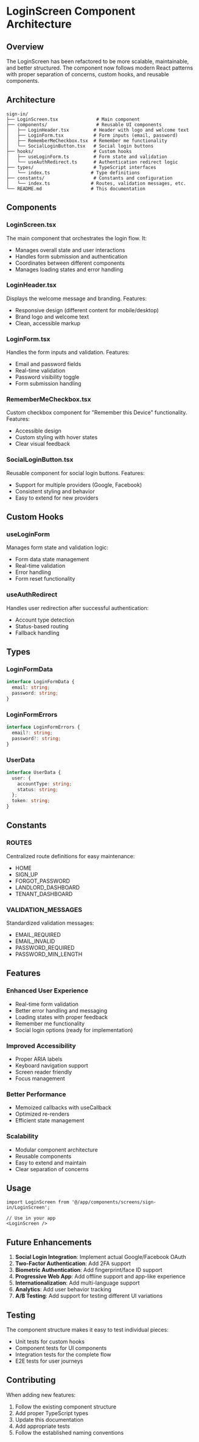 # LoginScreen Component Architecture

## Overview

The LoginScreen has been refactored to be more scalable, maintainable, and better structured. The component now follows modern React patterns with proper separation of concerns, custom hooks, and reusable components.

## Architecture

```
sign-in/
├── LoginScreen.tsx              # Main component
├── components/                  # Reusable UI components
│   ├── LoginHeader.tsx         # Header with logo and welcome text
│   ├── LoginForm.tsx           # Form inputs (email, password)
│   ├── RememberMeCheckbox.tsx  # Remember me functionality
│   └── SocialLoginButton.tsx   # Social login buttons
├── hooks/                      # Custom hooks
│   ├── useLoginForm.ts         # Form state and validation
│   └── useAuthRedirect.ts      # Authentication redirect logic
├── types/                      # TypeScript interfaces
│   └── index.ts               # Type definitions
├── constants/                  # Constants and configuration
│   └── index.ts               # Routes, validation messages, etc.
└── README.md                  # This documentation
```

## Components

### LoginScreen.tsx
The main component that orchestrates the login flow. It:
- Manages overall state and user interactions
- Handles form submission and authentication
- Coordinates between different components
- Manages loading states and error handling

### LoginHeader.tsx
Displays the welcome message and branding. Features:
- Responsive design (different content for mobile/desktop)
- Brand logo and welcome text
- Clean, accessible markup

### LoginForm.tsx
Handles the form inputs and validation. Features:
- Email and password fields
- Real-time validation
- Password visibility toggle
- Form submission handling

### RememberMeCheckbox.tsx
Custom checkbox component for "Remember this Device" functionality. Features:
- Accessible design
- Custom styling with hover states
- Clear visual feedback

### SocialLoginButton.tsx
Reusable component for social login buttons. Features:
- Support for multiple providers (Google, Facebook)
- Consistent styling and behavior
- Easy to extend for new providers

## Custom Hooks

### useLoginForm
Manages form state and validation logic:
- Form data state management
- Real-time validation
- Error handling
- Form reset functionality

### useAuthRedirect
Handles user redirection after successful authentication:
- Account type detection
- Status-based routing
- Fallback handling

## Types

### LoginFormData
```typescript
interface LoginFormData {
  email: string;
  password: string;
}
```

### LoginFormErrors
```typescript
interface LoginFormErrors {
  email?: string;
  password?: string;
}
```

### UserData
```typescript
interface UserData {
  user: {
    accountType: string;
    status: string;
  };
  token: string;
}
```

## Constants

### ROUTES
Centralized route definitions for easy maintenance:
- HOME
- SIGN_UP
- FORGOT_PASSWORD
- LANDLORD_DASHBOARD
- TENANT_DASHBOARD

### VALIDATION_MESSAGES
Standardized validation messages:
- EMAIL_REQUIRED
- EMAIL_INVALID
- PASSWORD_REQUIRED
- PASSWORD_MIN_LENGTH

## Features

### Enhanced User Experience
- Real-time form validation
- Better error handling and messaging
- Loading states with proper feedback
- Remember me functionality
- Social login options (ready for implementation)

### Improved Accessibility
- Proper ARIA labels
- Keyboard navigation support
- Screen reader friendly
- Focus management

### Better Performance
- Memoized callbacks with useCallback
- Optimized re-renders
- Efficient state management

### Scalability
- Modular component architecture
- Reusable components
- Easy to extend and maintain
- Clear separation of concerns

## Usage

```tsx
import LoginScreen from '@/app/components/screens/sign-in/LoginScreen';

// Use in your app
<LoginScreen />
```

## Future Enhancements

1. **Social Login Integration**: Implement actual Google/Facebook OAuth
2. **Two-Factor Authentication**: Add 2FA support
3. **Biometric Authentication**: Add fingerprint/face ID support
4. **Progressive Web App**: Add offline support and app-like experience
5. **Internationalization**: Add multi-language support
6. **Analytics**: Add user behavior tracking
7. **A/B Testing**: Add support for testing different UI variations

## Testing

The component structure makes it easy to test individual pieces:
- Unit tests for custom hooks
- Component tests for UI components
- Integration tests for the complete flow
- E2E tests for user journeys

## Contributing

When adding new features:
1. Follow the existing component structure
2. Add proper TypeScript types
3. Update this documentation
4. Add appropriate tests
5. Follow the established naming conventions 
